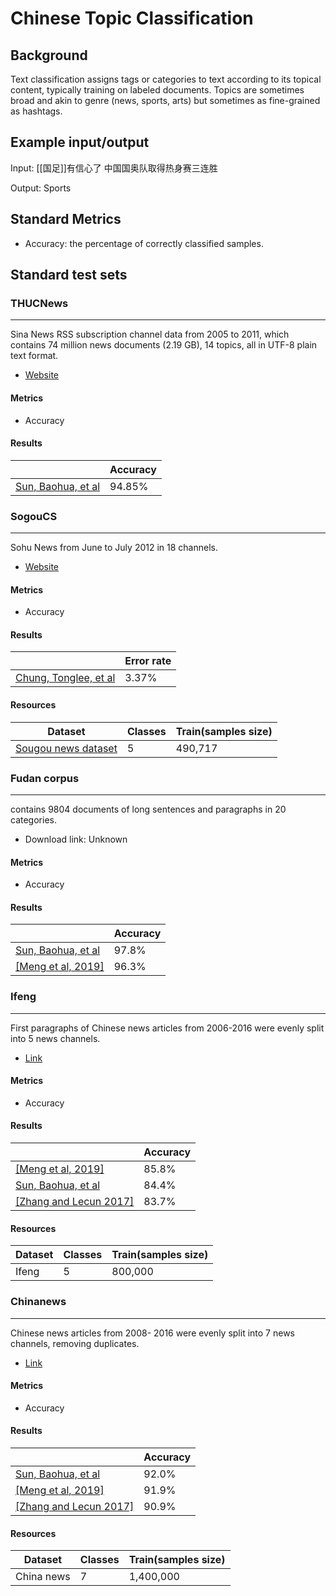 # Chinese Topic Classification

## Background

Text classification assigns tags or categories to text according to its topical content, typically training on labeled documents. Topics are sometimes broad and akin to genre (news, sports, arts) but sometimes as fine-grained as hashtags.

## Example input/output

Input: [[国足]]有信心了 中国国奥队取得热身赛三连胜

Output: Sports

## Standard Metrics
- Accuracy: the percentage of correctly classified samples.




## Standard test sets

### THUCNews
---
Sina News RSS subscription channel data from 2005 to 2011, which contains 74 million news documents (2.19 GB), 14 topics, all in UTF-8 plain text format.
  - [Website](http://thuctc.thunlp.org/#%E4%B8%AD%E6%96%87%E6%96%87%E6%9C%AC%E5%88%86%E7%B1%BB%E6%95%B0%E6%8D%AE%E9%9B%86THUCNews)

#### Metrics
- Accuracy

#### Results

|   | Accuracy |
| --- | --- |
| [Sun, Baohua, et al](https://arxiv.org/abs/1810.07653) | 94.85% |



### SogouCS 
---

Sohu News from June to July 2012 in 18 channels.
  - [Website](http://www.sogou.com/labs/resource/cs.php)


#### Metrics
- Accuracy

#### Results

|   | Error rate |
| --- | --- |
| [Chung, Tonglee, et al](https://www.sciencedirect.com/science/article/pii/S0952197619300090) | 3.37% |

#### Resources

| Dataset | Classes | Train(samples size) |
| --- | --- | --- |
| [Sougou news dataset](https://github.com/koalaGreener/Character-level-Convolutional-Network-for-Text-Classification-Applied-to-Chinese-Corpus) | 5 | 490,717 |


### Fudan corpus
---

contains 9804 documents of long sentences and paragraphs in 20 categories.
  - Download link: Unknown

#### Metrics
- Accuracy

#### Results

|   | Accuracy |
| --- | --- |
| [Sun, Baohua, et al](https://arxiv.org/abs/1810.07653) | 97.8% |
| [[Meng et al, 2019]](https://arxiv.org/pdf/1901.10125.pdf) | 96.3% |



### Ifeng 
---
First paragraphs of Chinese news articles from 2006-2016 were evenly split into 5 news channels.
  - [Link](https://github.com/zhangxiangxiao/glyph)

#### Metrics
- Accuracy

#### Results

|   | Accuracy |
| --- | --- |
| [[Meng et al, 2019]](https://arxiv.org/pdf/1901.10125.pdf) | 85.8% |
| [Sun, Baohua, et al](https://arxiv.org/abs/1810.07653) | 84.4% |
| [[Zhang and Lecun 2017]](https://arxiv.org/abs/1708.02657) | 83.7% |

#### Resources

| Dataset | Classes | Train(samples size) |
| --- | --- | --- |
| Ifeng | 5 | 800,000 |

### Chinanews
---
Chinese news articles from 2008- 2016 were evenly split into 7 news channels, removing duplicates.
- [Link](https://github.com/zhangxiangxiao/glyph)

#### Metrics
- Accuracy

#### Results

|   | Accuracy |
| --- | --- |
| [Sun, Baohua, et al](https://arxiv.org/abs/1810.07653) | 92.0% |
| [[Meng et al, 2019]](https://arxiv.org/pdf/1901.10125.pdf) | 91.9% |
| [[Zhang and Lecun 2017]](https://arxiv.org/abs/1708.02657) | 90.9% |

#### Resources

| Dataset | Classes | Train(samples size) |
| --- | --- | --- |
| China news | 7 | 1,400,000 |
